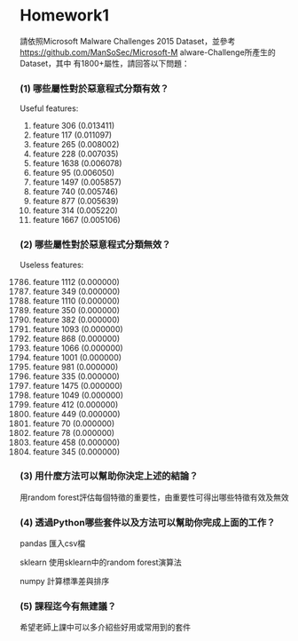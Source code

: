 # Homework1

請依照Microsoft Malware Challenges
2015 Dataset，並參考
https://github.com/ManSoSec/Microsoft-M
alware-Challenge所產生的Dataset，其中
有1800+屬性，請回答以下問題：

### (1) 哪些屬性對於惡意程式分類有效？

Useful features:
1. feature 306 (0.013411)
2. feature 117 (0.011097)
3. feature 265 (0.008002)
4. feature 228 (0.007035)
5. feature 1638 (0.006078)
6. feature 95 (0.006050)
7. feature 1497 (0.005857)
8. feature 740 (0.005746)
9. feature 877 (0.005639)
10. feature 314 (0.005220)
11. feature 1667 (0.005106)

### (2) 哪些屬性對於惡意程式分類無效？

Useless features:

1786. feature 1112 (0.000000)
1787. feature 349 (0.000000)
1788. feature 1110 (0.000000)
1789. feature 350 (0.000000)
1790. feature 382 (0.000000)
1791. feature 1093 (0.000000)
1792. feature 868 (0.000000)
1793. feature 1066 (0.000000)
1794. feature 1001 (0.000000)
1795. feature 981 (0.000000)
1796. feature 335 (0.000000)
1797. feature 1475 (0.000000)
1798. feature 1049 (0.000000)
1799. feature 412 (0.000000)
1800. feature 449 (0.000000)
1801. feature 70 (0.000000)
1802. feature 78 (0.000000)
1803. feature 458 (0.000000)
1804. feature 345 (0.000000)

### (3) 用什麼方法可以幫助你決定上述的結論？

用random forest評估每個特徵的重要性，由重要性可得出哪些特徵有效及無效

### (4) 透過Python哪些套件以及方法可以幫助你完成上面的工作？


pandas 匯入csv檔

sklearn 使用sklearn中的random forest演算法

numpy 計算標準差與排序

### (5) 課程迄今有無建議？

希望老師上課中可以多介紹些好用或常用到的套件
